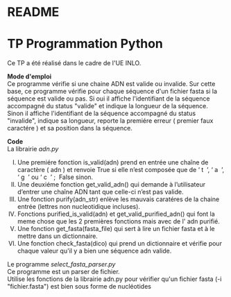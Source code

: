 README
======

# TP Programmation Python
Ce TP a été réalisé dans le cadre de l'UE INLO.



**Mode d'emploi**
<br>
Ce programme vérifie si une chaine ADN est valide ou invalide. Sur cette base, ce programme vérifie pour chaque séquence d'un fichier
fasta si la séquence est valide ou pas. Si oui il affiche l'identifiant de la séquence accompagné du  status "valide" et indique 
la longueur de la séquence. Sinon il affiche l'identifiant de la séquence accompagné du  status "invalide", indique sa longueur, reporte
la premiére erreur ( premier faux caractére ) et sa position dans la séquence.     



**Code**
<br>
La librairie *adn.py*

<ol type="I"> 
<li> Une premiére fonction is_valid(adn) prend en entrée une chaîne de caractère (​ adn​ ) et renvoie True​ si elle n’est composée que de ‘​ t ​ ’, ‘​ a ​ ’, ‘​ g ​ ’ ou ‘​ c ​ ’ ; ​ False​ sinon.</li>

<li> Une deuxiéme fonction get_valid_adn() qui demande à l’utilisateur d’entrer une chaîne ADN tant que celle-ci n’est pas valide. </li>

<li> Une fonction purify(adn_str) enlève les mauvais caratéres de la chaine entrée (lettres non nucleotidique incluses). </li>

<li> Fonctions purified_is_valid(adn) et get_valid_purified_adn() qui font la meme chose que les 2 premières fonctions mais avec de l' adn purifié. </li>


<li> Une fonction get_fasta(fasta_file) qui sert à lire un fichier fasta et à le mettre dans un dictionnaire. </li>

<li> Une fonction check_fasta(dico) qui prend un dictionnaire et vérifie pour chaque valeur qu'il y a bien une séquence adn valide. </li>

</ol>

Le programme *select_fasta_parser.py* 
<br>
Ce programme est un parser de fichier.
<br> 
Utilise les fonctions de la librairie adn.py pour vérifier qu'un fichier fasta (-i "fichier.fasta") est bien sous forme de nucléotides










